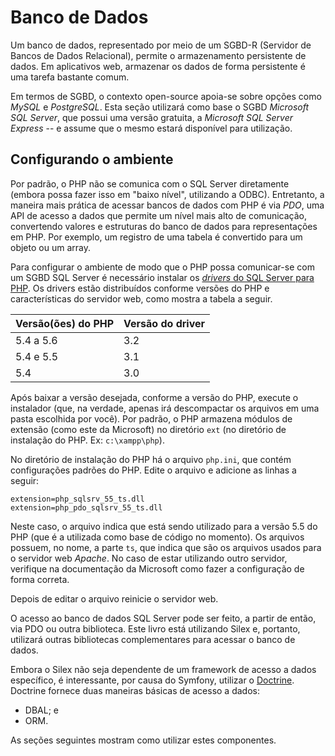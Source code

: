 # Banco de Dados

Um banco de dados, representado por meio de um SGBD-R (Servidor de Bancos de Dados Relacional), permite o armazenamento persistente de dados. Em aplicativos web, armazenar os dados de forma persistente é uma tarefa bastante comum.

Em termos de SGBD, o contexto open-source apoia-se sobre opções como *MySQL* e *PostgreSQL*. Esta seção utilizará como base o SGBD *Microsoft SQL Server*, que possui uma versão gratuita, a *Microsoft SQL Server Express* -- e assume que o mesmo estará disponível para utilização.

## Configurando o ambiente

Por padrão, o PHP não se comunica com o SQL Server diretamente (embora possa fazer isso em "baixo nível", utilizando a ODBC). Entretanto, a maneira mais prática de acessar bancos de dados com PHP é via *PDO*, uma API de acesso a dados que permite um nível mais alto de comunicação, convertendo valores e estruturas do banco de dados para representações em PHP. Por exemplo, um registro de uma tabela é convertido para um objeto ou um array.

Para configurar o ambiente de modo que o PHP possa comunicar-se com um SGBD SQL Server é necessário instalar os [*drivers* do SQL Server para PHP](https://www.microsoft.com/en-us/download/details.aspx?id=20098). Os drivers estão distribuídos conforme versões do PHP e características do servidor web, como mostra a tabela a seguir.

|Versão(ões) do PHP|Versão do driver|
|-------------|----------------|
|5.4 a 5.6    |3.2|
|5.4 e 5.5    |3.1|
|5.4          |3.0|

Após baixar a versão desejada, conforme a versão do PHP, execute o instalador (que, na verdade, apenas irá descompactar os arquivos em uma pasta escolhida por você). Por padrão, o PHP armazena módulos de extensão (como este da Microsoft) no diretório `ext` (no diretório de instalação do PHP. Ex: `c:\xampp\php`).

No diretório de instalação do PHP há o arquivo `php.ini`, que contém configurações padrões do PHP. Edite o arquivo e adicione as linhas a seguir:

```
extension=php_sqlsrv_55_ts.dll
extension=php_pdo_sqlsrv_55_ts.dll
```

Neste caso, o arquivo indica que está sendo utilizado para a versão 5.5 do PHP (que é a utilizada como base de código no momento). Os arquivos possuem, no nome, a parte `ts`, que indica que são os arquivos usados para o servidor web *Apache*. No caso de estar utilizando outro servidor, verifique na documentação da Microsoft como fazer a configuração de forma correta.

Depois de editar o arquivo reinicie o servidor web.

O acesso ao banco de dados SQL Server pode ser feito, a partir de então, via PDO ou outra biblioteca. Este livro está utilizando Silex e, portanto, utilizará outras bibliotecas complementares para acessar o banco de dados.

Embora o Silex não seja dependente de um framework de acesso a dados específico, é interessante, por causa do Symfony, utilizar o [Doctrine](http://www.doctrine-project.org/index.html). Doctrine fornece duas maneiras básicas de acesso a dados:
- DBAL; e
- ORM.

As seções seguintes mostram como utilizar estes componentes.
